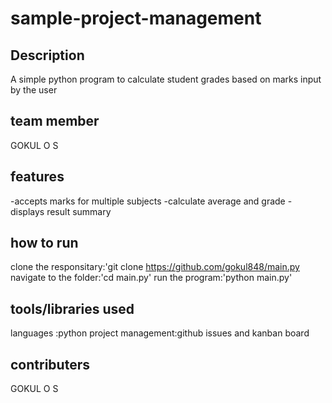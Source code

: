 # sample-project-management
## Description
A simple python program to calculate student grades based on marks input by the user
## team member
GOKUL O S
## features
-accepts marks for multiple subjects
-calculate average and grade
-displays result summary
## how to run 
clone the responsitary:'git clone https://github.com/gokul848/main.py navigate to the folder:'cd main.py' run the program:'python main.py'
## tools/libraries used
languages :python project management:github issues and kanban board
## contributers
GOKUL O S

